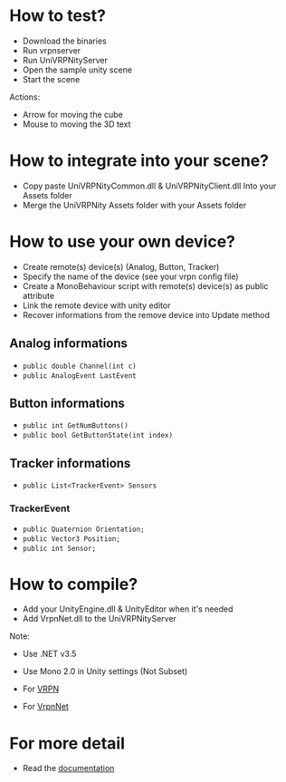 # How to test?

* Download the binaries
* Run vrpnserver
* Run UniVRPNityServer
* Open the sample unity scene
* Start the scene

Actions:
* Arrow for moving the cube
* Mouse to moving the 3D text

# How to integrate into your scene?

* Copy paste UniVRPNityCommon.dll & UniVRPNityClient.dll Into your Assets folder
* Merge the UniVRPNity Assets folder with your Assets folder

# How to use your own device?

* Create remote(s) device(s) (Analog, Button, Tracker)
* Specify the name of the device (see your vrpn config file)
* Create a MonoBehaviour script with remote(s) device(s) as public attribute
* Link the remote device with unity editor
* Recover informations from the remove device into Update method
    
## Analog informations

* `public double Channel(int c)`
* `public AnalogEvent LastEvent`

## Button informations
* `public int GetNumButtons()`
* `public bool GetButtonState(int index)`

## Tracker informations
* `public List<TrackerEvent> Sensors`

### TrackerEvent

* `public Quaternion Orientation;`
* `public Vector3 Position;`
* `public int Sensor;`

# How to compile?

* Add your UnityEngine.dll & UnityEditor when it's needed
* Add VrpnNet.dll to the UniVRPNityServer

Note:
* Use .NET v3.5
* Use Mono 2.0 in Unity settings (Not Subset)

* For [VRPN](http://www.cs.unc.edu/Research/vrpn/vrpn_standard_stuff.html)
* For [VrpnNet](http://wwwx.cs.unc.edu/~chrisv/vrpnnet)

# For more detail

* Read the [documentation](https://github.com/TermWay/UniVRPNity/blob/master/src/Documentation/Documentation.pdf) 
